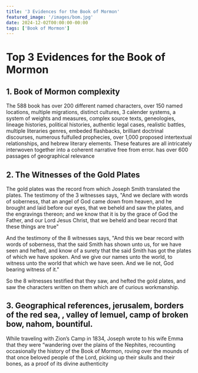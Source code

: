 ```yaml
---
title: '3 Evidences for the Book of Mormon'
featured_image: '/images/bom.jpg'
date: 2024-12-02T00:00:00-00:00
tags: ['Book of Mormon']
---
```



# Top 3 Evidences for the Book of Mormon

## 1. Book of Mormon complexity

The 588 book has over 200 different named characters, over 150 named locations, multiple migrations, distinct cultures, 3 calender systems, a system of weights and measures, complex source texts, geneologies, lineage histories, political histories, authentic legal cases, realistic battles, multiple literaries genres, embeded flashbacks, brilliant doctrinal discourses, numerous fulfulled prophecies, over 1,000 proposed intertextual relationships, and hebrew literary elements.
These features are all intricately interwoven together into a coherent narrative free from error. 
has over 600 passages of geographical relevance

## 2. The Witnesses of the Gold Plates
The gold plates was the record from which Joseph Smith translated the plates. The testimony of the 3 witnesses says, "And we declare with words of soberness, that an angel of God came down from heaven, and he brought and laid before our eyes, that we beheld and saw the plates, and the engravings thereon; and we know that it is by the grace of God the Father, and our Lord Jesus Christ, that we beheld and bear record that these things are true"

And the testimony of the 8 witnesses says, "And this we bear record with words of soberness, that the said Smith has shown unto us, for we have seen and hefted, and know of a surety that the said Smith has got the plates of which we have spoken. And we give our names unto the world, to witness unto the world that which we have seen. And we lie not, God bearing witness of it."

So the 8 witnesses testified that they saw, and hefted the gold plates, and saw the characters written on them which are of curious workmanship. 

## 3. Geographical references, jerusalem, borders of the red sea, , valley of lemuel, camp of broken bow, nahom, bountiful. 

While traveling with Zion’s Camp in 1834, Joseph wrote to his wife Emma that they were “wandering over the plains of the Nephites, recounting occasionally the history of the Book of Mormon, roving over the mounds of that once beloved people of the Lord, picking up their skulls and their bones, as a proof of its divine authenticity